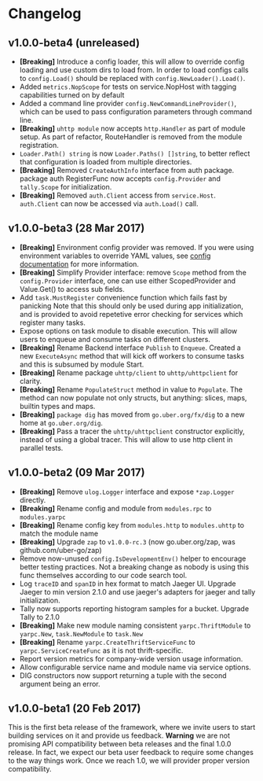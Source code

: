 # Changelog

## v1.0.0-beta4 (unreleased)

- **[Breaking]** Introduce a config loader, this will allow to override config loading
  and use custom dirs to load from. In order to load configs calls to `config.Load()`
  should be replaced with `config.NewLoader().Load()`.
- Added `metrics.NopScope` for tests on service.NopHost with tagging capabilities
  turned on by default
- Added a command line provider `config.NewCommandLineProvider()`, which can be used
  to pass configuration parameters through command line.
- **[Breaking]** `uhttp module` now accepts `http.Handler` as part of module setup.
  As part of refactor, RouteHandler is removed from the module registration.
- `Loader.Path() string` is now `Loader.Paths() []string`, to better reflect that
  configuration is loaded from multiple directories.
- **[Breaking]** Removed `CreateAuthInfo` interface from auth package. package auth
  RegisterFunc now accepts `config.Provider` and `tally.Scope` for initialization.
- **[Breaking]** Removed `auth.Client` access from `service.Host`. `auth.Client` can
  now be accessed via `auth.Load()` call.

## v1.0.0-beta3 (28 Mar 2017)

- **[Breaking]** Environment config provider was removed. If you were using
  environment variables to override YAML values, see
  [config documentation](config/README.md) for more information.
- **[Breaking]** Simplify Provider interface: remove `Scope` method from the
  `config.Provider` interface, one can use either ScopedProvider and Value.Get()
  to access sub fields.
- Add `task.MustRegister` convenience function which fails fast by panicking
  Note that this should only be used during app initialization, and is provided
  to avoid repetetive error checking for services which register many tasks.
- Expose options on task module to disable execution. This will allow users to
  enqueue and consume tasks on different clusters.
- **[Breaking]** Rename Backend interface `Publish` to `Enqueue`. Created a new
  `ExecuteAsync` method that will kick off workers to consume tasks and this is
  subsumed by module Start.
- **[Breaking]** Rename package `uhttp/client` to `uhttp/uhttpclient` for clarity.
- **[Breaking]** Rename `PopulateStruct` method in value to `Populate`.
  The method can now populate not only structs, but anything: slices,
  maps, builtin types and maps.
- **[Breaking]** `package dig` has moved from `go.uber.org/fx/dig` to a new home
  at `go.uber.org/dig`.
- **[Breaking]** Pass a tracer the `uhttp/uhttpclient` constructor explicitly, instead
  of using a global tracer. This will allow to use http client in parallel tests.

## v1.0.0-beta2 (09 Mar 2017)

- **[Breaking]** Remove `ulog.Logger` interface and expose `*zap.Logger` directly.
- **[Breaking]** Rename config and module from `modules.rpc` to `modules.yarpc`
- **[Breaking]** Rename config key from `modules.http` to `modules.uhttp` to match
  the module name
- **[Breaking]** Upgrade `zap` to `v1.0.0-rc.3` (now go.uber.org/zap, was
    github.com/uber-go/zap)
- Remove now-unused `config.IsDevelopmentEnv()` helper to encourage better
  testing practices. Not a breaking change as nobody is using this func
  themselves according to our code search tool.
- Log `traceID` and `spanID` in hex format to match Jaeger UI. Upgrade Jaeger to
  min version 2.1.0
  and use jaeger's adapters for jaeger and tally initialization.
- Tally now supports reporting histogram samples for a bucket. Upgrade Tally to 2.1.0
- **[Breaking]** Make new module naming consistent `yarpc.ThriftModule` to
  `yarpc.New`, `task.NewModule`
  to `task.New`
- **[Breaking]** Rename `yarpc.CreateThriftServiceFunc` to `yarpc.ServiceCreateFunc`
  as it is not thrift-specific.
- Report version metrics for company-wide version usage information.
- Allow configurable service name and module name via service options.
- DIG constructors now support returning a tuple with the second argument being
  an error.

## v1.0.0-beta1 (20 Feb 2017)

This is the first beta release of the framework, where we invite users to start
building services on it and provide us feedback. **Warning** we are not
promising API compatibility between beta releases and the final 1.0.0 release.
In fact, we expect our beta user feedback to require some changes to the way
things work. Once we reach 1.0, we will provider proper version compatibility.

